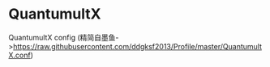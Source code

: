 # QuantumultX
QuantumultX config (精简自墨鱼->https://raw.githubusercontent.com/ddgksf2013/Profile/master/QuantumultX.conf)
